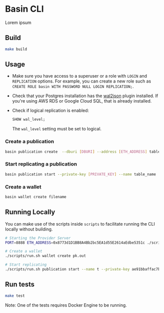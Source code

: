 # Basin CLI

Lorem ipsum

## Build

```bash
make build
```

## Usage

- Make sure you have access to a superuser or a role with `LOGIN` and `REPLICATION` options.
For example, you can create a new role such as `CREATE ROLE basin WITH PASSWORD NULL LOGIN REPLICATION;`.
- Check that your Postgres installation has the [wal2json](https://github.com/eulerto/wal2json) plugin installed. If you're using AWS RDS or Google Cloud SQL, that is already installed.
- Check if logical replication is enabled:

    ```sql
    SHOW wal_level;
    ```

    The `wal_level` setting must be set to logical.

### Create a publication

```bash
basin publication create  --dburi [DBURI] --address [ETH_ADDRESS] table_name
```

### Start replicating a publication

```bash
basin publication start --private-key [PRIVATE_KEY] --name table_name
```

### Create a wallet

```bash
basin wallet create filename
```

## Running Locally

You can make use of the scripts inside `scripts` to facilitate running the CLI locally without building.

```bash
# Starting the Provider Server
PORT=8888 ETH_ADDRESS=0x8773d1D1BB8A4Bb2bc5EA1d55E2614aEdbe5351c ./scripts/server.sh

# Create a wallet
./scripts/run.sh wallet create pk.out  

# Start replicating
./scripts/run.sh publication start --name t --private-key ae91bbaffac7beb8143dc6ea5ef50aa2d37274c581f2b3f7a5faa2d6ee86b3bd 
```

## Run tests

```bash
make test
```

Note: One of the tests requires Docker Engine to be running.
